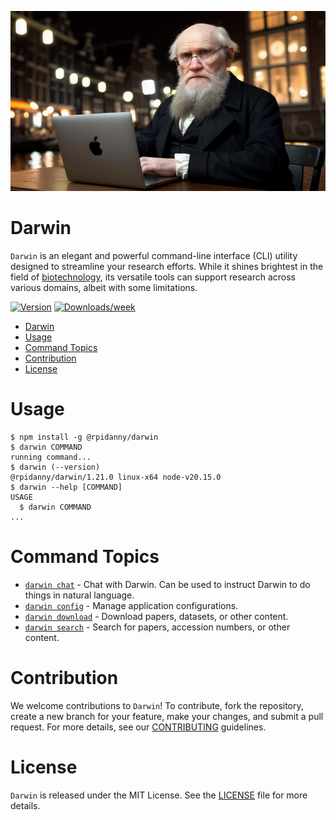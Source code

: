 ![alt text](darwin.png 'Darwin')

# Darwin

`Darwin` is an elegant and powerful command-line interface (CLI) utility designed to streamline your research efforts. While it shines brightest in the field of [biotechnology](https://en.wikipedia.org/wiki/Biotechnology), its versatile tools can support research across various domains, albeit with some limitations.

[![Version](https://img.shields.io/npm/v/@rpidanny/darwin.svg)](https://npmjs.org/package/@rpidanny/darwin)
[![Downloads/week](https://img.shields.io/npm/dw/@rpidanny/darwin.svg)](https://npmjs.org/package/@rpidanny/darwin)

<!-- toc -->
* [Darwin](#darwin)
* [Usage](#usage)
* [Command Topics](#command-topics)
* [Contribution](#contribution)
* [License](#license)
<!-- tocstop -->

# Usage

<!-- usage -->
```sh-session
$ npm install -g @rpidanny/darwin
$ darwin COMMAND
running command...
$ darwin (--version)
@rpidanny/darwin/1.21.0 linux-x64 node-v20.15.0
$ darwin --help [COMMAND]
USAGE
  $ darwin COMMAND
...
```
<!-- usagestop -->

<!-- commands -->
# Command Topics

* [`darwin chat`](docs/chat.md) - Chat with Darwin. Can be used to instruct Darwin to do things in natural language.
* [`darwin config`](docs/config.md) - Manage application configurations.
* [`darwin download`](docs/download.md) - Download papers, datasets, or other content.
* [`darwin search`](docs/search.md) - Search for papers, accession numbers, or other content.

<!-- commandsstop -->

# Contribution

We welcome contributions to `Darwin`! To contribute, fork the repository, create a new branch for your feature, make your changes, and submit a pull request. For more details, see our [CONTRIBUTING](CONTRIBUTING.md) guidelines.

# License

`Darwin` is released under the MIT License. See the [LICENSE](LICENSE) file for more details.
